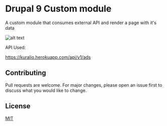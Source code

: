 # Drupal 9 Custom module

A custom module that consumes external API and render a page with it's data

![alt text](https://github.com/sanoylab/FetchAPI-CustomModule-Drupal9/screenshot.PNG)

API Used:

https://kuralio.herokuapp.com/api/v1/ads

## Contributing

Pull requests are welcome. For major changes, please open an issue first to discuss what you would like to change.

## License

[MIT](https://choosealicense.com/licenses/mit/)
